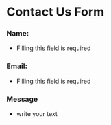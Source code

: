 # Contact Us Form
### Name:
   - Filling this field is required 
### Email:
   - Filling this field is required  
### Message
   - write your text

